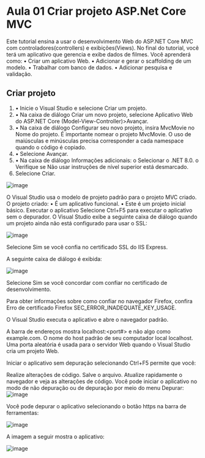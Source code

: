 # Aula 01 Criar projeto ASP.Net Core MVC

Este tutorial ensina a usar o desenvolvimento Web do ASP.NET Core MVC com controladores(controllers) e exibições(Views).
No final do tutorial, você terá um aplicativo que gerencia e exibe dados de filmes.
Você aprenderá como:
•	Criar um aplicativo Web.
•	Adicionar e gerar o scaffolding de um modelo.
•	Trabalhar com banco de dados.
•	Adicionar pesquisa e validação.


## Criar projeto 
1. •	Inicie o Visual Studio e selecione Criar um projeto.
2. •	Na caixa de diálogo Criar um novo projeto, selecione Aplicativo Web do ASP.NET Core (Model-View-Controller)>Avançar.
3. •	Na caixa de diálogo Configurar seu novo projeto, insira MvcMovie no Nome do projeto. É importante nomear o projeto MvcMovie. O uso de maiúsculas e minúsculas precisa corresponder a cada namespace quando o código é copiado.
4. •	Selecione Avançar.
5. •	Na caixa de diálogo Informações adicionais:
o	Selecionar o .NET 8.0.
o	Verifique se Não usar instruções de nível superior está desmarcado.
6.	Selecione Criar.

 ![image](https://github.com/samenezes/IntroducaoAspCoreMVC/assets/61150892/d0302cde-1413-4297-8453-65afc4cdb7d2)

O Visual Studio usa o modelo de projeto padrão para o projeto MVC criado. O projeto criado:
•	É um aplicativo funcional.
•	Este é um projeto inicial básico.
Executar o aplicativo
Selecione Ctrl+F5 para executar o aplicativo sem o depurador.
O Visual Studio exibe a seguinte caixa de diálogo quando um projeto ainda não está configurado para usar o SSL:

![image](https://github.com/samenezes/IntroducaoAspCoreMVC/assets/61150892/a966f223-d186-4119-806b-6919fdc4bb6f)

Selecione Sim se você confia no certificado SSL do IIS Express.

A seguinte caixa de diálogo é exibida:

![image](https://github.com/samenezes/IntroducaoAspCoreMVC/assets/61150892/1058560a-7049-4f4f-9d5f-a8187673bf5f)

Selecione Sim se você concordar com confiar no certificado de desenvolvimento.

Para obter informações sobre como confiar no navegador Firefox, confira Erro de certificado Firefox SEC_ERROR_INADEQUATE_KEY_USAGE.

O Visual Studio executa o aplicativo e abre o navegador padrão.

A barra de endereços mostra localhost:<port#> e não algo como example.com. O nome do host padrão de seu computador local localhost. Uma porta aleatória é usada para o servidor Web quando o Visual Studio cria um projeto Web.

Iniciar o aplicativo sem depuração selecionando Ctrl+F5 permite que você:

Realize alterações de código.
Salve o arquivo.
Atualize rapidamente o navegador e veja as alterações de código.
Você pode iniciar o aplicativo no modo de não depuração ou de depuração por meio do menu Depurar:
![image](https://github.com/samenezes/IntroducaoAspCoreMVC/assets/61150892/8394bbaf-944c-4bb8-893f-d5047ff85a26)

Você pode depurar o aplicativo selecionando o botão https na barra de ferramentas:

![image](https://github.com/samenezes/IntroducaoAspCoreMVC/assets/61150892/964946ff-ab6e-4992-aa87-3a5b6c56a340)

A imagem a seguir mostra o aplicativo:

![image](https://github.com/samenezes/IntroducaoAspCoreMVC/assets/61150892/801e4628-641c-4b9d-82e6-3b35ee2ae234)



